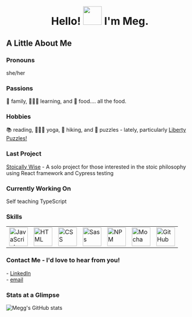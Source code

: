 <h1 align="center"> Hello! <img src="https://raw.githubusercontent.com/MartinHeinz/MartinHeinz/master/wave.gif" width="50px">
 I'm Meg. </h1>

<h2> A Little About Me </h2>
<h3>Pronouns</h3> she/her
<h3>Passions</h3> 💞 family, 🙋🏻‍♀️ learning, and 🍲 food.... all the food.
<h3>Hobbies</h3> 📚 reading, 🧘🏻‍♀️ yoga, 🥾 hiking, and 🧩 puzzles - lately, particularly <a href="https://www.libertypuzzles.com/">Liberty Puzzles!</a>
<h3>Last Project</h3> <a href='https://github.com/Meggs625/stoically-wise'>Stoically Wise</a> - A solo project for those interested in the stoic philosophy using React framework and Cypress testing
<h3>Currently Working On</h3> Self teaching TypeScript
<h3>Skills</h3> 
<table>
     <tr>
        <td><img src="https://github.com/tkswann2/tech-logos/blob/master/jslogo.png" alt="JavaScript" width="50" height="auto" /></td>
        <td><img src="https://github.com/tkswann2/tech-logos/blob/master/html5.png" alt="HTML" width="50" height="auto" /></td>
        <td><img src="https://github.com/tkswann2/tech-logos/blob/master/css3.png" alt="CSS" width="50" height="auto" /></td>
        <td><img src="https://github.com/tkswann2/tech-logos/blob/master/sass.png" alt="Sass" width="50" height="auto" /></td>
        <td><img src="https://github.com/tkswann2/tech-logos/blob/master/npm.png" alt="NPM" width="50" height="auto" /></td>
        <td><img src="https://github.com/tkswann2/tech-logos/blob/master/mocha.png" alt="Mocha" width="50" height="auto" /></td>
        <td><img src="https://github.com/tkswann2/tech-logos/blob/master/github.png" alt="GitHub" width="50" height="auto" /></td>
    </tr>
 </table>

<h3>Contact Me - I'd love to hear from you!</h3> 
 - <a href="https://www.linkedin.com/in/megan-d-mcbride/">LinkedIn</a>
 <br/>
 - <a href="mailto: mcbride.megd@gmail.com">email</a>
 
 
<h3>Stats at a Glimpse</h3>

![Megg's GitHub stats](https://github-readme-stats.vercel.app/api?username=meggs625&theme=radical&show_icons=true)
